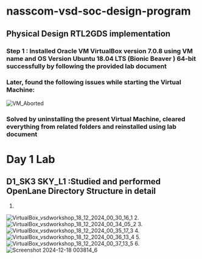 # nasscom-vsd-soc-design-program
## Physical Design RTL2GDS implementation 
### Step 1 : Installed Oracle VM VirtualBox version 7.0.8 using VM name and OS Version Ubuntu 18.04 LTS (Bionic Beaver ) 64-bit successfully by following the provided lab document
### Later, found the following issues while starting the Virtual Machine:
![VM_Aborted](https://github.com/user-attachments/assets/64cf09ea-8edb-4f70-aad4-8de1a18f39f6)
### Solved by uninstalling the present Virtual Machine, cleared everything from related folders and reinstalled using lab document

# Day 1 Lab 
## D1_SK3 SKY_L1 :Studied and performed OpenLane Directory Structure in detail
1.
![VirtualBox_vsdworkshop_18_12_2024_00_30_16_1](https://github.com/user-attachments/assets/79f575ff-f907-41c3-bfd0-9888755c69d4) 
2.
![VirtualBox_vsdworkshop_18_12_2024_00_34_05_2](https://github.com/user-attachments/assets/eae4ab0b-1c88-4991-9825-1bb3b0a94866)
3.
![VirtualBox_vsdworkshop_18_12_2024_00_35_17_3](https://github.com/user-attachments/assets/98127662-457b-4e72-acfe-dd456e48dc4d)
4.
![VirtualBox_vsdworkshop_18_12_2024_00_36_13_4](https://github.com/user-attachments/assets/9691ae81-50a3-4c09-baf5-b905d32d563b)
5.
![VirtualBox_vsdworkshop_18_12_2024_00_37_13_5](https://github.com/user-attachments/assets/87bdb362-7daa-434b-80bb-874d08e3bcf3)
6.
![Screenshot 2024-12-18 003814_6](https://github.com/user-attachments/assets/f8d3dd32-6e5a-4766-b0af-75ba3a23df18)







